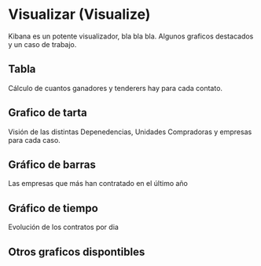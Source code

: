 # Visualizar (Visualize)

Kibana es un potente visualizador, bla bla bla. Algunos graficos destacados y un caso de trabajo. 

## Tabla 

Cálculo de cuantos ganadores y tenderers hay para cada contato. 

## Grafico de tarta

Visión de las distintas Depenedencias, Unidades Compradoras y empresas para cada caso. 

## Gráfico de barras

Las empresas que más han contratado en el último año

## Gráfico de tiempo

Evolución de los contratos por dia 

## Otros graficos dispontibles
